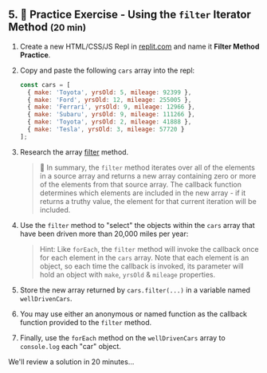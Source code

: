 ## 5. 💪 Practice Exercise - Using the `filter` Iterator Method <small>(20 min)</small>

1. Create a new HTML/CSS/JS Repl in [replit.com](https://replit.com/~) and name it **Filter Method Practice**.

2. Copy and paste the following `cars` array into the repl:

    ```js
    const cars = [
      { make: 'Toyota', yrsOld: 5, mileage: 92399 },
      { make: 'Ford', yrsOld: 12, mileage: 255005 },
      { make: 'Ferrari', yrsOld: 9, mileage: 12966 },
      { make: 'Subaru', yrsOld: 9, mileage: 111266 },
      { make: 'Toyota', yrsOld: 2, mileage: 41888 },
      { make: 'Tesla', yrsOld: 3, mileage: 57720 }
    ];
    ```

2. Research the array [filter](https://developer.mozilla.org/en-US/docs/Web/JavaScript/Reference/Global_Objects/Array/filter) method.  

    > 👀 In summary, the `filter` method iterates over all of the elements in a source array and returns a new array containing zero or more of the elements from that source array. The callback function determines which elements are included in the new array - if it returns a truthy value, the element for that current iteration will be included.

3. Use the `filter` method to "select" the objects within the `cars` array that have been driven more than 20,000 miles per year:


	
	> Hint: Like `forEach`, the `filter` method will invoke the callback once for each element in the `cars` array. Note that each element is an object, so each time the callback is invoked, its parameter will hold an object with `make`, `yrsOld` & `mileage` properties.

4. Store the new array returned by `cars.filter(...)` in a variable named `wellDrivenCars`.

5. You may use either an anonymous or named function as the callback function provided to the `filter` method.

6. Finally, use the `forEach` method on the `wellDrivenCars` array to `console.log` each "car" object.

We'll review a solution in 20 minutes...
